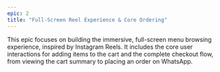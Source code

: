 ```yaml
---
epic: 2
title: "Full-Screen Reel Experience & Core Ordering"
---
```


This epic focuses on building the immersive, full-screen menu browsing experience, inspired by Instagram Reels. It includes the core user interactions for adding items to the cart and the complete checkout flow, from viewing the cart summary to placing an order on WhatsApp.